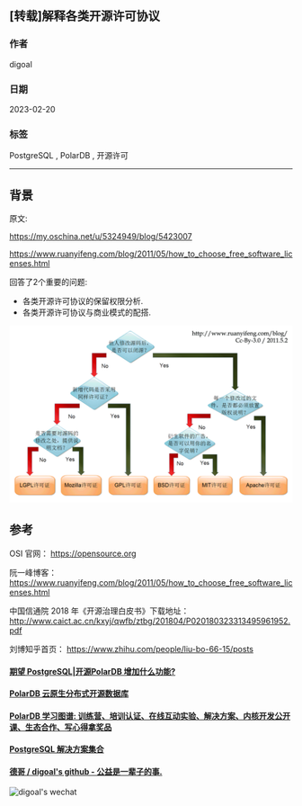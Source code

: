 ## [转载]解释各类开源许可协议  
                              
### 作者                              
digoal                              
                              
### 日期                              
2023-02-20                            
                              
### 标签                              
PostgreSQL , PolarDB , 开源许可        
                              
----                              
                              
## 背景  
  
原文:  
  
https://my.oschina.net/u/5324949/blog/5423007  
  
https://www.ruanyifeng.com/blog/2011/05/how_to_choose_free_software_licenses.html  
  
回答了2个重要的问题:   
- 各类开源许可协议的保留权限分析.   
- 各类开源许可协议与商业模式的配搭.   
  
![pic](20230220_01_pic_001.png)  
      
## 参考  
OSI 官网： https://opensource.org    
  
阮一峰博客： https://www.ruanyifeng.com/blog/2011/05/how_to_choose_free_software_licenses.html  
  
中国信通院 2018 年《开源治理白皮书》下载地址： http://www.caict.ac.cn/kxyj/qwfb/ztbg/201804/P020180323313495961952.pdf  
  
刘博知乎首页： https://www.zhihu.com/people/liu-bo-66-15/posts  
    
  
#### [期望 PostgreSQL|开源PolarDB 增加什么功能?](https://github.com/digoal/blog/issues/76 "269ac3d1c492e938c0191101c7238216")
  
  
#### [PolarDB 云原生分布式开源数据库](https://github.com/ApsaraDB "57258f76c37864c6e6d23383d05714ea")
  
  
#### [PolarDB 学习图谱: 训练营、培训认证、在线互动实验、解决方案、内核开发公开课、生态合作、写心得拿奖品](https://www.aliyun.com/database/openpolardb/activity "8642f60e04ed0c814bf9cb9677976bd4")
  
  
#### [PostgreSQL 解决方案集合](../201706/20170601_02.md "40cff096e9ed7122c512b35d8561d9c8")
  
  
#### [德哥 / digoal's github - 公益是一辈子的事.](https://github.com/digoal/blog/blob/master/README.md "22709685feb7cab07d30f30387f0a9ae")
  
  
![digoal's wechat](../pic/digoal_weixin.jpg "f7ad92eeba24523fd47a6e1a0e691b59")
  
